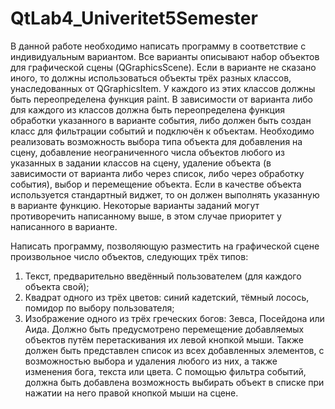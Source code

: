 # QtLab4_Univeritet5Semester
В данной работе необходимо написать программу в соответствие с индивидуальным вариантом. 
Все варианты описывают набор объектов для графической сцены (QGraphicsScene). 
Если в варианте не сказано иного, то должны использоваться объекты трёх разных классов, унаследованных от QGraphicsItem. 
У каждого из этих классов должны быть переопределена функция paint. 
В зависимости от варианта либо для каждого из классов должна быть переопределена функция обработки указанного в варианте события, либо должен быть создан класс для фильтрации событий и подключён к объектам. 
Необходимо реализовать возможность выбора типа объекта для добавления на сцену, добавление неограниченного числа объектов любого из указанных в задании классов на сцену, удаление объекта (в зависимости от варианта либо через список, либо через обработку события), выбор и перемещение объекта. 
Если в качестве объекта используется стандартный виджет, то он должен выполнять указанную в варианте функцию.
Некоторые варианты заданий могут противоречить написанному выше, в этом случае приоритет у написанного в варианте.

Написать программу, позволяющую разместить на графической сцене произвольное число объектов, следующих трёх типов:
1. Текст, предварительно введённый пользователем (для каждого объекта свой);
2. Квадрат одного из трёх цветов: синий кадетский, тёмный лосось, помидор по выбору пользователя;
3. Изображение одного из трёх греческих богов: Зевса, Посейдона или Аида.
Должно быть предусмотрено перемещение добавляемых объектов путём перетаскивания их левой кнопкой мыши.
Также должен быть представлен список из всех добавленных элементов, с возможностью выбора и удаления любого из них, а также изменения бога, текста или цвета.
С помощью фильтра событий, должна быть добавлена возможность выбирать объект в списке при нажатии на него правой кнопкой мыши на сцене.
